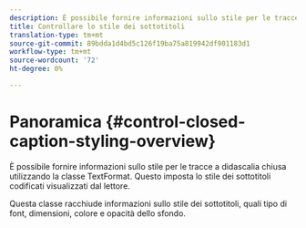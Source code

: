 ```yaml
---
description: È possibile fornire informazioni sullo stile per le tracce a didascalia chiusa utilizzando la classe TextFormat. Questo imposta lo stile dei sottotitoli codificati visualizzati dal lettore.
title: Controllare lo stile dei sottotitoli
translation-type: tm+mt
source-git-commit: 89bdda1d4bd5c126f19ba75a819942df901183d1
workflow-type: tm+mt
source-wordcount: '72'
ht-degree: 0%

---
```



# Panoramica {#control-closed-caption-styling-overview}

È possibile fornire informazioni sullo stile per le tracce a didascalia chiusa utilizzando la classe TextFormat. Questo imposta lo stile dei sottotitoli codificati visualizzati dal lettore.

Questa classe racchiude informazioni sullo stile dei sottotitoli, quali tipo di font, dimensioni, colore e opacità dello sfondo.